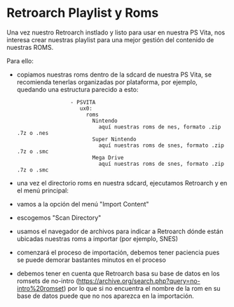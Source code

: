 # Retroarch Playlist y Roms

Una vez nuestro Retroarch instlado y listo para usar en nuestra PS Vita, nos interesa crear nuestras playlist para una mejor gestión del contenido de nuestras ROMS.

Para ello:

- copiamos nuestras roms dentro de la sdcard de nuestra PS Vita, se recomienda tenerlas organizadas por plataforma, 
por ejemplo, quedando una estructura parecido a esto:
                       
                       - PSVITA
                          ux0:
                            roms 
                              Nintendo
                                aquí nuestras roms de nes, formato .zip .7z o .nes
                              Super Nintendo
                                aquí nuestras roms de snes, formato .zip .7z o .smc
                              Mega Drive
                                aquí nuestras roms de snes, formato .zip .7z o .smc

- una vez el directorio roms en nuestra sdcard, ejecutamos Retroarch y en el menú principal:

 - vamos a la opción del menú "Import Content"
 - escogemos "Scan Directory"
 - usamos el navegador de archivos para indicar a Retroarch dónde están ubicadas nuestras roms a importar (por ejemplo, SNES)
 - comenzará el proceso de importación, debemos tener paciencia pues se puede demorar bastantes minutos en el proceso
 - debemos tener en cuenta que Retroarch basa su base de datos en los romsets de no-intro (https://archive.org/search.php?query=no-intro%20romset)
 por lo que si no encuentra el nombre de la rom en su base de datos puede que no nos aparezca en la importación.
 
